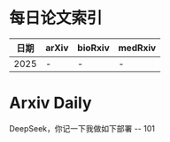 # 每日论文索引

| 日期 | arXiv | bioRxiv | medRxiv |
|------|-------|---------|---------|
| 2025 | - | - | - |



































































































































































































# Arxiv Daily


DeepSeek，你记一下我做如下部署 -- 101
